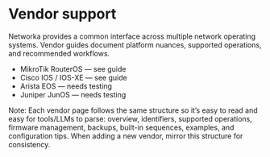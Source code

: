 # Vendor support

Networka provides a common interface across multiple network operating systems. Vendor guides document platform nuances, supported operations, and recommended workflows.

- MikroTik RouterOS — see guide
- Cisco IOS / IOS-XE — see guide
- Arista EOS — needs testing
- Juniper JunOS — needs testing

Note: Each vendor page follows the same structure so it’s easy to read and easy for tools/LLMs to parse: overview, identifiers, supported operations, firmware management, backups, built-in sequences, examples, and configuration tips. When adding a new vendor, mirror this structure for consistency.
